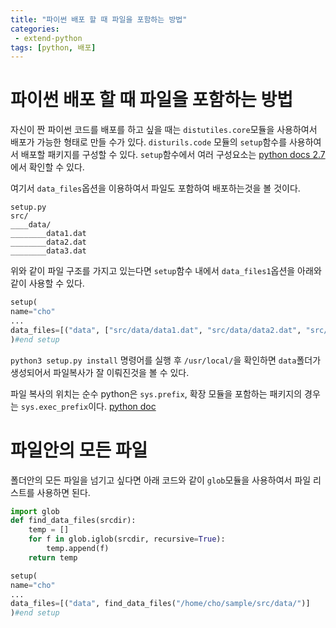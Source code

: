 ```yaml
---
title: "파이썬 배포 할 때 파일을 포함하는 방법"
categories: 
 - extend-python
tags: [python, 배포]
---
```

# 파이썬 배포 할 때 파일을 포함하는 방법
자신이 짠 파이썬 코드를 배포를 하고 싶을 때는 `distutiles.core`모듈을 사용하여서 배포가 가능한 형태로 만들 수가 있다.
`disturils.code` 모듈의 `setup`함수를 사용하여서 배포할 패키지를 구성할 수 있다.
`setup`함수에서 여러 구성요소는 [python docs 2.7](https://docs.python.org/2/distutils/apiref.html)에서 확인할 수 있다.

여기서 `data_files`옵션을 이용하여서 파일도 포함하여 배포하는것을 볼 것이다.

	setup.py
	src/
	____data/
	________data1.dat
    ________data2.dat
    ________data3.dat

위와 같이 파일 구조를 가지고 있는다면 `setup`함수 내에서 `data_files1`옵션을 아래와 같이 사용할 수 있다.
```python
setup(
name="cho"
...
data_files=[("data", ["src/data/data1.dat", "src/data/data2.dat", "src/data/data3.dat"])]
)#end setup
```
`python3 setup.py install` 명령어를 실행 후 `/usr/local/`을 확인하면 `data`폴더가 생성되어서 파일복사가 잘 이뤄진것을 볼 수 있다.

파일 복사의 위치는 순수 python은 `sys.prefix`, 확장 모듈을 포함하는 패키지의 경우는 `sys.exec_prefix`이다. [python doc](https://docs.python.org/2/distutils/setupscript.html)

# 파일안의 모든 파일
폴더안의 모든 파일을 넘기고 싶다면 아래 코드와 같이 `glob`모듈을 사용하여서 파일 리스트를 사용하면 된다.

```python
import glob
def find_data_files(srcdir):
	temp = []
    for f in glob.iglob(srcdir, recursive=True):
    	temp.append(f)
    return temp
```
```python
setup(
name="cho"
...
data_files=[("data", find_data_files("/home/cho/sample/src/data/")]
)#end setup
```